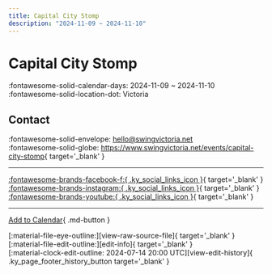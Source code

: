 ```yaml
---
title: Capital City Stomp
description: "2024-11-09 ~ 2024-11-10"
---
```


# Capital City Stomp 

:fontawesome-solid-calendar-days: 2024-11-09 ~ 2024-11-10  
:fontawesome-solid-location-dot: Victoria  

## Contact

:fontawesome-solid-envelope: <hello@swingvictoria.net>  
:fontawesome-solid-globe: <https://www.swingvictoria.net/events/capital-city-stomp>{ target='_blank' }  

---

 [:fontawesome-brands-facebook-f:{ .ky_social_links_icon }](https://www.facebook.com/SwingVictoria){ target='_blank' } [:fontawesome-brands-instagram:{ .ky_social_links_icon }](https://instagram.com/swingvictoria){ target='_blank' } [:fontawesome-brands-youtube:{ .ky_social_links_icon }](https://youtube.com/@SwingDanceVictoria){ target='_blank' }

---

[Add to Calendar](https://swing.news/ics/en/2024/en_CA/capital-city-stomp-2024.ics){ .md-button }

<div class="ky_page_footer" markdown>
<div class="ky_page_footer_trailing" markdown="span">
[:material-file-eye-outline:][view-raw-source-file]{ target='_blank' }
[:material-file-edit-outline:][edit-info]{ target='_blank' }
</div>
<div class="ky_page_footer_leading" markdown="span">
[:material-clock-edit-outline: 2024-07-14 20:00 UTC][view-edit-history]{ .ky_page_footer_history_button target='_blank' }
</div>
</div>

[view-raw-source-file]: https://github.com/swingdance/events/blob/main/2024/en_CA/capital-city-stomp-2024.json "View Raw Source File"
[edit-info]: https://github.com/swingdance/events/issues/new?assignees=&labels=update+event&projects=&template=03-update_entity.yml&title=%5B2024%2Fen_CA%5D%20Capital%20City%20Stomp&region=en_CA&year=2024&id=capital-city-stomp-2024&name=Capital%20City%20Stomp&org_id= "Edit Info"

[view-edit-history]: https://github.com/swingdance/events/commits/main/2024/en_CA/capital-city-stomp-2024.json "View Edit History"
